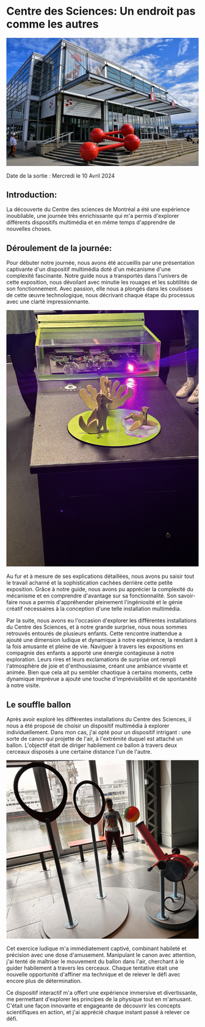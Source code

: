 # Centre des Sciences: Un endroit pas comme les autres 
![photo](centre-des-sciences-de-montreal.jpg)

Date de la sortie : Mercredi le 10 Avril 2024


## Introduction:
La découverte du Centre des sciences de Montréal a été une expérience inoubliable, une journée très enrichissante qui m'a permis d'explorer différents dispositifs multimédia et en même temps d'apprendre de nouvelles choses. 

## Déroulement de la journée: 
Pour débuter notre journée, nous avons été accueillis par une présentation captivante d'un dispositif multimédia doté d'un mécanisme d'une complexité fascinante. Notre guide nous a transportés dans l'univers de cette exposition, nous dévoilant avec minutie les rouages et les subtilités de son fonctionnement. Avec passion, elle nous a plongés dans les coulisses de cette œuvre technologique, nous décrivant chaque étape du processus avec une clarté impressionnante.

![photo](IMG_0655.jpeg)

Au fur et à mesure de ses explications détaillées, nous avons pu saisir tout le travail acharné  et la sophistication cachées derrière cette petite exposition. Grâce à notre guide, nous avons pu apprécier la complexité du mécanisme et en comprendre d'avantage sur sa fonctionnalité. Son savoir-faire nous a permis d'appréhender pleinement l'ingéniosité et le génie créatif nécessaires à la conception d'une telle installation multimédia.

Par la suite, nous avons eu l'occasion d'explorer les différentes installations du Centre des Sciences, et à notre grande surprise, nous nous sommes retrouvés entourés de plusieurs enfants. Cette rencontre inattendue a ajouté une dimension ludique et dynamique à notre expérience, la rendant à la fois amusante et pleine de vie.
Naviguer à travers les expositions en compagnie des enfants a apporté une énergie contagieuse à notre exploration. Leurs rires et leurs exclamations de surprise ont rempli l'atmosphère de joie et d'enthousiasme, créant une ambiance vivante et animée. Bien que cela ait pu sembler chaotique à certains moments, cette dynamique imprévue a ajouté une touche d'imprévisibilité et de spontanéité à notre visite.

## Le souffle ballon

Après avoir exploré les différentes installations du Centre des Sciences, il nous a été proposé de choisir un dispositif multimédia à explorer individuellement. Dans mon cas, j'ai opté pour un dispositif intrigant : une sorte de canon qui projette de l'air, à l'extrémité duquel est attaché un ballon. L'objectif était de diriger habilement ce ballon à travers deux cerceaux disposés à une certaine distance l'un de l'autre.

![photo](IMG_0661.jpeg)

Cet exercice ludique m'a immédiatement captivé, combinant habileté et précision avec une dose d'amusement. Manipulant le canon avec attention, j'ai tenté de maîtriser le mouvement du ballon dans l'air, cherchant à le guider habilement à travers les cerceaux. Chaque tentative était une nouvelle opportunité d'affiner ma technique et de relever le défi avec encore plus de détermination.

Ce dispositif interactif m'a offert une expérience immersive et divertissante, me permettant d'explorer les principes de la physique tout en m'amusant. C'était une façon innovante et engageante de découvrir les concepts scientifiques en action, et j'ai apprécié chaque instant passé à relever ce défi. 










